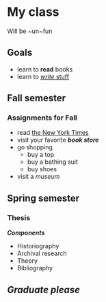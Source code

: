 # My class

Will be ~un~fun

## Goals 
  - learn to **read** books
  - learn to [*write* stuff](https://github.com/mbrown1211/test/blob/master/class/syllabus.md#thesis)

## Fall semester

  ### Assignments for Fall
  - read [the New York Times](https://www.nytimes.com)
  - visit your favorite ***book store***
  - go shopping
    - buy a top
    - buy a bathing suit
    - buy shoes
  - visit a *museum*

## Spring semester

  ### Thesis

  ***Components***
  - Historiography
  - Archival research
  - Theory
  - Bibliography

## ***Graduate please***
